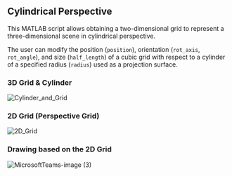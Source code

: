 ## Cylindrical Perspective
This MATLAB script allows obtaining a two-dimensional grid to represent a three-dimensional scene in cylindrical perspective. 

The user can modify the position (`position`), orientation (`rot_axis`, `rot_angle`), and size (`half_length`) of a cubic grid with respect to a cylinder of a specified radius (`radius`) used as a projection surface.

### 3D Grid & Cylinder
![Cylinder_and_Grid](https://github.com/rob-mau/cylindrical-perspective-script/assets/73101031/9c1c0988-6ced-455d-a23f-12be51a4021c)

### 2D Grid (Perspective Grid)
![2D_Grid](https://github.com/rob-mau/cylindrical-perspective-script/assets/73101031/ecada346-1e88-4b46-8af8-44ce43e30ea1)

### Drawing based on the 2D Grid
![MicrosoftTeams-image (3)](https://github.com/rob-mau/cylindrical-perspective-script/assets/73101031/c4229c55-2318-4621-a5b7-4cdc8c872e73)
